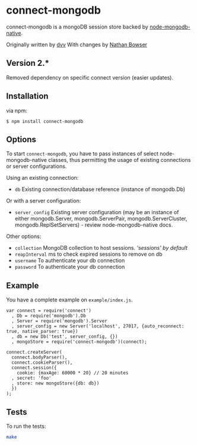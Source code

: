 # connect-mongodb

connect-mongodb is a mongoDB session store backed by [node-mongodb-native](http://github.com/christkv/node-mongodb-native).

Originally written by [dvv](http://github.com/dvv)
With changes by [Nathan Bowser](https://github.com/nathanbowser)

## Version 2.*

Removed dependency on specific connect version (easier updates).

## Installation

via npm:

    $ npm install connect-mongodb

## Options

To start `connect-mongodb`, you have to pass instances of select node-mongodb-native classes, thus permitting the usage of existing connections
or server configurations.

Using an existing connection:

  * `db` Existing connection/database reference (instance of mongodb.Db)

Or with a server configuration:

  * `server_config` Existing server configuration
                   (may be an instance of either mongodb.Server, mongodb.ServerPair, mongodb.ServerCluster, mongodb.ReplSetServers)
                   - review node-mongodb-native docs.

Other options:

  * `collection` MongoDB collection to host sessions. _'sessions' by default_
  * `reapInterval` ms to check expired sessions to remove on db
  * `username` To authenticate your db connection
  * `password` To authenticate your db connection

## Example

You have a complete example on `example/index.js`.

    var connect = require('connect')
      , Db = require('mongodb').Db
      , Server = require('mongodb').Server
      , server_config = new Server('localhost', 27017, {auto_reconnect: true, native_parser: true})
      , db = new Db('test', server_config, {})
      , mongoStore = require('connect-mongodb')(connect);

    connect.createServer(
      connect.bodyParser(),
      connect.cookieParser(),
      connect.session({
        cookie: {maxAge: 60000 * 20} // 20 minutes
      , secret: 'foo'
      , store: new mongoStore({db: db})
      })
    );

## Tests

To run the tests:

``` bash
make
```
